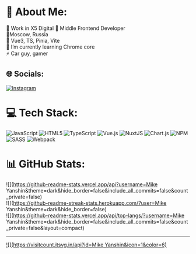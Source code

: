 # 💫 About Me:
🔭 Work in X5 Digital 🌱 Middle Frontend Developer<br>📍Moscow, Russia<br>🤝 Vue3, TS, Pinia, Vite<br>🌱 I’m currently learning Chrome core <br>⚡ Car guy, gamer


## 🌐 Socials:
[![Instagram](https://img.shields.io/badge/Instagram-%23E4405F.svg?logo=Instagram&logoColor=white)](https://instagram.com/white.prestige) 

# 💻 Tech Stack:
![JavaScript](https://img.shields.io/badge/javascript-%23323330.svg?style=for-the-badge&logo=javascript&logoColor=%23F7DF1E) ![HTML5](https://img.shields.io/badge/html5-%23E34F26.svg?style=for-the-badge&logo=html5&logoColor=white) ![TypeScript](https://img.shields.io/badge/typescript-%23007ACC.svg?style=for-the-badge&logo=typescript&logoColor=white) ![Vue.js](https://img.shields.io/badge/vuejs-%2335495e.svg?style=for-the-badge&logo=vuedotjs&logoColor=%234FC08D) ![NuxtJS](https://img.shields.io/badge/Nuxt-black?style=for-the-badge&logo=nuxt.js&logoColor=white) ![Chart.js](https://img.shields.io/badge/chart.js-F5788D.svg?style=for-the-badge&logo=chart.js&logoColor=white) ![NPM](https://img.shields.io/badge/NPM-%23000000.svg?style=for-the-badge&logo=npm&logoColor=white) ![SASS](https://img.shields.io/badge/SASS-hotpink.svg?style=for-the-badge&logo=SASS&logoColor=white) ![Webpack](https://img.shields.io/badge/webpack-%238DD6F9.svg?style=for-the-badge&logo=webpack&logoColor=black)
# 📊 GitHub Stats:
![](https://github-readme-stats.vercel.app/api?username=Mike Yanshin&theme=dark&hide_border=false&include_all_commits=false&count_private=false)<br/>
![](https://github-readme-streak-stats.herokuapp.com/?user=Mike Yanshin&theme=dark&hide_border=false)<br/>
![](https://github-readme-stats.vercel.app/api/top-langs/?username=Mike Yanshin&theme=dark&hide_border=false&include_all_commits=false&count_private=false&layout=compact)

---
[![](https://visitcount.itsvg.in/api?id=Mike Yanshin&icon=1&color=6)](https://visitcount.itsvg.in)

<!-- Proudly created with GPRM ( https://gprm.itsvg.in ) -->
